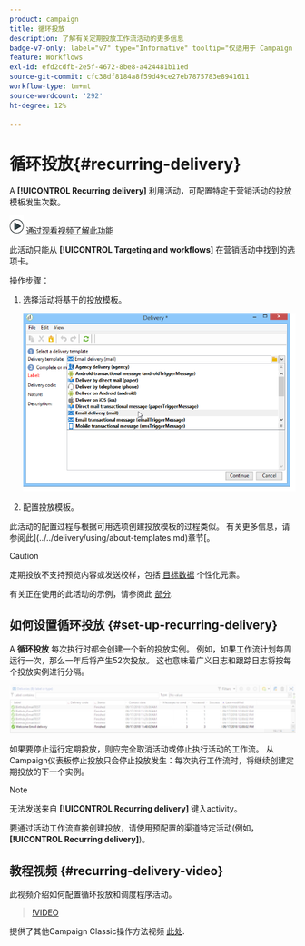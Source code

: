 ```yaml
---
product: campaign
title: 循环投放
description: 了解有关定期投放工作流活动的更多信息
badge-v7-only: label="v7" type="Informative" tooltip="仅适用于 Campaign Classic v7"
feature: Workflows
exl-id: efd2cdfb-2e5f-4672-8be8-a424481b11ed
source-git-commit: cfc38df8184a8f59d49ce27eb7875783e8941611
workflow-type: tm+mt
source-wordcount: '292'
ht-degree: 12%

---
```


# 循环投放{#recurring-delivery}

A **[!UICONTROL Recurring delivery]** 利用活动，可配置特定于营销活动的投放模板发生次数。

![](assets/do-not-localize/how-to-video.png) [通过观看视频了解此功能](#recurring-delivery-video)

此活动只能从 **[!UICONTROL Targeting and workflows]** 在营销活动中找到的选项卡。

操作步骤：

1. 选择活动将基于的投放模板。

   ![](assets/recurring_delivery_001.png)

1. 配置投放模板。

此活动的配置过程与根据可用选项创建投放模板的过程类似。 有关更多信息，请参阅此](../../delivery/using/about-templates.md)章节[。

>[!CAUTION]
>
>定期投放不支持预览内容或发送校样，包括 [目标数据](../../workflow/using/data-life-cycle.md#target-data) 个性化元素。

有关正在使用的此活动的示例，请参阅此 [部分](sending-a-birthday-email.md#creating-a-recurring-delivery-in-a-targeting-workflow).

## 如何设置循环投放 {#set-up-recurring-delivery}

A **循环投放** 每次执行时都会创建一个新的投放实例。 例如，如果工作流计划每周运行一次，那么一年后将产生52次投放。 这也意味着广义日志和跟踪日志将按每个投放实例进行分隔。

![循环投放](assets/delivery_recurring.jpg)

如果要停止运行定期投放，则应完全取消活动或停止执行活动的工作流。 从Campaign仪表板停止投放只会停止投放发生：每次执行工作流时，将继续创建定期投放的下一个实例。

>[!NOTE]
>
>无法发送来自 **[!UICONTROL Recurring delivery]** 键入activity。
> 
>要通过活动工作流直接创建投放，请使用预配置的渠道特定活动(例如， **[!UICONTROL Recurring delivery]**)。

## 教程视频 {#recurring-delivery-video}

此视频介绍如何配置循环投放和调度程序活动。

>[!VIDEO](https://video.tv.adobe.com/v/25040?quality=12)

提供了其他Campaign Classic操作方法视频 [此处](https://experienceleague.adobe.com/docs/campaign-classic-learn/tutorials/overview.html?lang=zh-Hans).
